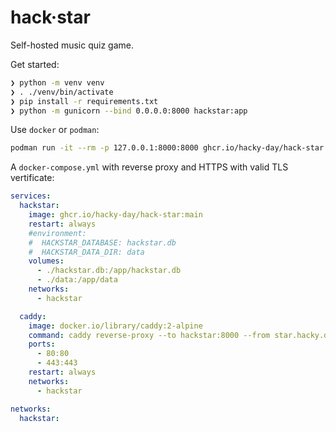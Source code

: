 # hack·star

Self-hosted music quiz game.

Get started:

```sh
❯ python -m venv venv
❯ . ./venv/bin/activate
❯ pip install -r requirements.txt
❯ python -m gunicorn --bind 0.0.0.0:8000 hackstar:app
```

Use `docker` or `podman`:

```sh
podman run -it --rm -p 127.0.0.1:8000:8000 ghcr.io/hacky-day/hack-star:main
```

A `docker-compose.yml` with reverse proxy and HTTPS with valid TLS vertificate:

```yml
services:
  hackstar:
    image: ghcr.io/hacky-day/hack-star:main
    restart: always
    #environment:
    #  HACKSTAR_DATABASE: hackstar.db
    #  HACKSTAR_DATA_DIR: data
    volumes:
      - ./hackstar.db:/app/hackstar.db
      - ./data:/app/data
    networks:
      - hackstar

  caddy:
    image: docker.io/library/caddy:2-alpine
    command: caddy reverse-proxy --to hackstar:8000 --from star.hacky.day
    ports:
      - 80:80
      - 443:443
    restart: always
    networks:
      - hackstar

networks:
  hackstar:
```
